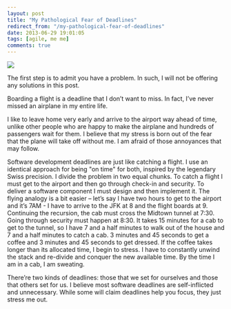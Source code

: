 ```yaml
---
layout: post
title: "My Pathological Fear of Deadlines"
redirect_from: "/my-pathological-fear-of-deadlines"
date: 2013-06-29 19:01:05
tags: [agile, me me]
comments: true
---
```

![](http://lifeingroup5.com/wp-content/uploads/2010/08/p84_on_time.jpg)

The first step is to admit you have a problem. In such, I will not be offering any solutions in this post.

Boarding a flight is a deadline that I don’t want to miss. In fact, I’ve never missed an airplane in my entire life.

I like to leave home very early and arrive to the airport way ahead of time, unlike other people who are happy to make the airplane and hundreds of passengers wait for them. I believe that my stress is born out of the fear that the plane will take off without me. I am afraid of those annoyances that may follow.

Software development deadlines are just like catching a flight. I use an identical approach for being "on time" for both, inspired by the legendary Swiss precision. I divide the problem in two equal chunks. To catch a flight I must get to the airport and then go through check-in and security. To deliver a software component I must design and then implement it. The flying analogy is a bit easier – let’s say I have two hours to get to the airport and it’s 7AM - I have to arrive to the JFK at 8 and the flight boards at 9. Continuing the recursion, the cab must cross the Midtown tunnel at 7:30. Going through security must happen at 8:30. It takes 15 minutes for a cab to get to the tunnel, so I have 7 and a half minutes to walk out of the house and 7 and a half minutes to catch a cab. 3 minutes and 45 seconds to get a coffee and 3 minutes and 45 seconds to get dressed. If the coffee takes longer than its allocated time, I begin to stress. I have to constantly unwind the stack and re-divide and conquer the new available time. By the time I am in a cab, I am sweating.

There’re two kinds of deadlines: those that we set for ourselves and those that others set for us. I believe most software deadlines are self-inflicted and unnecessary. While some will claim deadlines help you focus, they just stress me out.
